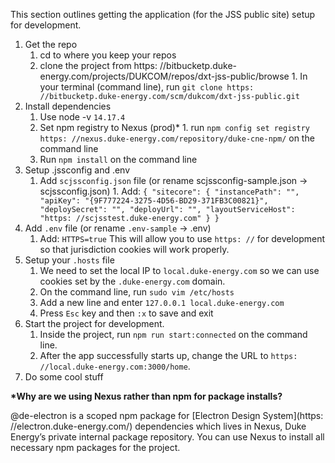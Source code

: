 This section outlines getting the application (for the JSS public site) setup for development.

1. Get the repo
   1. cd to where you keep your repos
   2. clone the project from https:
      //bitbucketp.duke-energy.com/projects/DUKCOM/repos/dxt-jss-public/browse 1. In your terminal (command line), run `git clone https: //bitbucketp.duke-energy.com/scm/dukcom/dxt-jss-public.git`
2. Install dependencies
   1. Use node -v `14.17.4`
   2. Set npm registry to Nexus (prod)\* 1. run `npm config set registry https: //nexus.duke-energy.com/repository/duke-cne-npm/` on the command line
   3. Run `npm install` on the command line
3. Setup .jssconfig and .env
   1. Add `scjssconfig.json` file (or rename scjssconfig-sample.json → scjssconfig.json) 1. Add:
      ` { "sitecore": { "instancePath": "", "apiKey": "{9F777224-3275-4D56-BD29-371FB3C00821}", "deploySecret": "", "deployUrl": "", "layoutServiceHost": "https: //scjsstest.duke-energy.com" } } `
4. Add `.env` file (or rename `.env-sample` → .env)
   1. Add:
      ` HTTPS=true `
      This will allow you to use `https: //` for development so that jurisdiction cookies will work properly.
5. Setup your `.hosts` file
   1. We need to set the local IP to `local.duke-energy.com` so we can use cookies set by the `.duke-energy.com` domain.
   2. On the command line, run `sudo vim /etc/hosts`
   3. Add a new line and enter `127.0.0.1 local.duke-energy.com`
   4. Press `Esc` key and then `:x` to save and exit
6. Start the project for development.
   1. Inside the project, run `npm run start:connected` on the command line.
   2. After the app successfully starts up, change the URL to `https: //local.duke-energy.com:3000/home`.
7. Do some cool stuff

**\*Why are we using Nexus rather than npm for package installs?**

@de-electron is a scoped npm package for [Electron Design System](https:
//electron.duke-energy.com/) dependencies which lives in Nexus, Duke Energy’s private internal package repository. You can use Nexus to install all necessary npm packages for the project.
